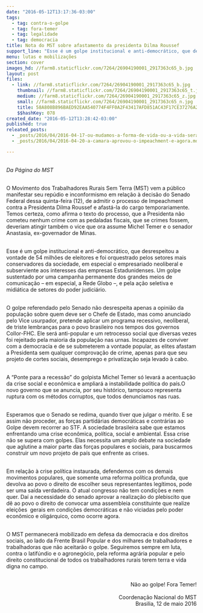 ```yaml
---
date: "2016-05-12T13:17:36-03:00"
tags:
  - tag: contra-o-golpe
  - tag: fora-temer
  - tag: legalidade
  - tag: democracia
title: Nota do MST sobre afastamento da presidenta Dilma Roussef
support_line: "Esse é um golpe institucional e anti-democrático, que desrespeitou a vontade de 54 milhões de eleitores."
menu: lutas e mobilizações
section: cover
images_hd: //farm8.staticflickr.com/7264/26904190001_2917363c65_b.jpg
layout: post
files:
  - link: //farm8.staticflickr.com/7264/26904190001_2917363c65_b.jpg
    thumbnail: //farm8.staticflickr.com/7264/26904190001_2917363c65_t.jpg
    medium: //farm8.staticflickr.com/7264/26904190001_2917363c65_z.jpg
    small: //farm8.staticflickr.com/7264/26904190001_2917363c65_n.jpg
    title: 58A808B896BAED92EAA540774F4FF0A2F43417AFD851AC43F17CE37276A2317C.jpg
    $$hashKey: 078
created_date: "2016-05-12T13:28:42-03:00"
published: true
releated_posts:
  - _posts/2016/04/2016-04-17-ou-mudamos-a-forma-de-vida-ou-a-vida-sera-extinta-diz-presidente-da-agapan.md
  - _posts/2016/04/2016-04-20-a-camara-aprovou-o-impeachment-e-agora.md

---
```

<p><br />
<em>Da P&aacute;gina do MST&nbsp;</em></p>

<p><br />
O Movimento dos Trabalhadores Rurais Sem Terra (MST) vem a p&uacute;blico manifestar seu rep&uacute;dio e inconformismo em rela&ccedil;&atilde;o &agrave;&nbsp;decis&atilde;o do Senado Federal dessa quinta-feira (12), de&nbsp;admitir&nbsp;o processo de Impeachment contra a Presidenta Dilma Roussef e afast&aacute;-la do cargo temporariamente. Temos certeza, como afirma&nbsp;o texto do processo, que a Presidenta n&atilde;o cometeu nenhum crime com as&nbsp;pedaladas fiscais, que se&nbsp;crimes fossem, deveriam atingir&nbsp;tamb&eacute;m o vice que ora assume Michel Temer e&nbsp;o senador Anastasia, ex-governador de Minas.&nbsp;</p>

<p><br />
Esse &eacute; um golpe institucional e anti-democr&aacute;tico, que desrespeitou a vontade de 54 milh&otilde;es de eleitores e foi orquestrado pelos setores mais conservadores da sociedade, em especial o empresariado neoliberal e subserviente aos interesses das empresas Estadunidenses. Um golpe sustentado por uma campanha permanente dos grandes meios de comunica&ccedil;&atilde;o &ndash; em especial, a Rede Globo &ndash;, e pela a&ccedil;&atilde;o seletiva e midi&aacute;tica de setores do poder judici&aacute;rio.</p>

<p><br />
O golpe referendado pelo Senado n&atilde;o desrespeita apenas a opini&atilde;o da popula&ccedil;&atilde;o sobre quem deve ser o Chefe de Estado, mas como anunciado pelo Vice usurpador, pretende aplicar um programa recessivo, neoliberal, de triste lembran&ccedil;as para o povo brasileiro nos tempos dos governos Collor-FHC. Ele ser&aacute; anti-popular e um retrocesso social que diversas vezes foi rejeitado pela maioria da popula&ccedil;&atilde;o nas urnas. Incapazes de conviver com a democracia e de se submeterem a vontade popular, as elites afastam a Presidenta sem qualquer comprova&ccedil;&atilde;o de crime, apenas para que seu projeto de cortes sociais, desemprego e privatiza&ccedil;&atilde;o seja levado &agrave; cabo.</p>

<p><br />
A &ldquo;Ponte para a recess&atilde;o&rdquo; do golpista Michel Temer s&oacute; levar&aacute; a acentua&ccedil;&atilde;o da crise social e econ&ocirc;mica e ampliar&aacute; a instabilidade pol&iacute;tica do pa&iacute;s.O novo governo que se anuncia, por seu hist&oacute;rico, tampouco representa ruptura com os m&eacute;todos corruptos, que todos denunciamos nas ruas.</p>

<p><br />
Esperamos que o Senado se redima, quando tiver que julgar o m&eacute;rito. E se assim n&atilde;o proceder, as for&ccedil;as partid&aacute;rias democr&aacute;ticas e contr&aacute;rias ao Golpe devem recorrer ao STF.&nbsp;A sociedade brasileira sabe que estamos enfrentando uma crise econ&ocirc;mica, pol&iacute;tica, social e ambiental. Essa crise n&atilde;o se supera com golpes. Elas necessita um amplo debate na sociedade que aglutine a maior parte das for&ccedil;as populares e sociais, para buscarmos construir um novo projeto de pa&iacute;s que enfrente as crises.&nbsp;</p>

<p><br />
Em rela&ccedil;&atilde;o &agrave; crise pol&iacute;tica instaurada, defendemos com os demais movimentos populares, que somente uma reforma pol&iacute;tica profunda, que devolva ao povo o direito de escolher seus representantes leg&iacute;timos, pode ser uma sa&iacute;da verdadeira. O atual congresso n&atilde;o tem condi&ccedil;&otilde;es e nem quer. Da&iacute;&nbsp;a necessidade do senado aprovar a realiza&ccedil;&atilde;o do plebiscito que d&ecirc; ao povo o direito de convocar uma assembleia constituinte que realize elei&ccedil;&otilde;es &nbsp;gerais em condi&ccedil;&otilde;es democr&aacute;ticas e n&atilde;o viciadas pelo poder econ&ocirc;mico e olig&aacute;rquico, como ocorre agora.</p>

<p><br />
O MST permanecer&aacute; mobilizado em defesa da democracia e dos direitos sociais, ao lado da Frente Brasil Popular e dos milhares de trabalhadores e trabalhadoras que n&atilde;o aceitar&atilde;o o golpe. Seguiremos sempre em luta, contra o latif&uacute;ndio e o agroneg&oacute;cio, pela reforma agr&aacute;ria popular e pelo direito constitucional de todos os trabalhadores rurais terem terra e vida digna no campo.&nbsp;</p>

<p style="text-align: right;"><br />
N&atilde;o ao golpe! Fora Temer!<br />
&nbsp;<br />
Coordena&ccedil;&atilde;o Nacional do MST<br />
Brasilia, 12 de maio 2016</p>
